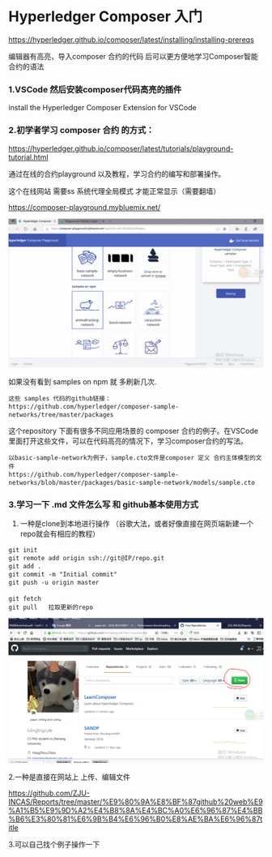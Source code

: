 #  Hyperledger  Composer 入门


https://hyperledger.github.io/composer/latest/installing/installing-prereqs

编辑器有高亮，导入composer 合约的代码 后可以更方便地学习Composer智能合约的语法

### 1.VSCode 然后安装composer代码高亮的插件

install the Hyperledger Composer Extension for VSCode

### 2.初学者学习 composer 合约 的方式：

https://hyperledger.github.io/composer/latest/tutorials/playground-tutorial.html

通过在线的合约playground 以及教程，学习合约的编写和部署操作。

这个在线网站 需要ss 系统代理全局模式 才能正常显示（需要翻墙）

https://composer-playground.mybluemix.net/

![Image text](https://github.com/lulinglingcufe/LearnComposer/blob/master/pic/samples.PNG)


如果没有看到 samples on npm 就 多刷新几次.
```
这些 samples 代码的github链接：
https://github.com/hyperledger/composer-sample-networks/tree/master/packages
```

这个repository 下面有很多不同应用场景的 composer 合约的例子。在VSCode里面打开这些文件，可以在代码高亮的情况下，学习composer合约的写法。
```
以basic-sample-network为例子，sample.cto文件是composer 定义 合约主体模型的文件
https://github.com/hyperledger/composer-sample-networks/blob/master/packages/basic-sample-network/models/sample.cto
```



### 3.学习一下 .md 文件怎么写 和 github基本使用方式

1. 一种是clone到本地进行操作 （谷歌大法，或者好像直接在网页端新建一个repo就会有相应的教程）


```
git init
git remote add origin ssh://git@IP/repo.git
git add .
git commit -m "Initial commit"
git push -u origin master

git fetch 
git pull   拉取更新的repo
```

![Image text](https://github.com/lulinglingcufe/LearnComposer/blob/master/pic/newRepo.PNG)


 2.一种是直接在网站上 上传、编辑文件

https://github.com/ZJU-INCAS/Reports/tree/master/%E9%80%9A%E8%BF%87github%20web%E9%A1%B5%E9%9D%A2%E4%B8%8A%E4%BC%A0%E6%96%87%E4%BB%B6%E3%80%81%E6%9B%B4%E6%96%B0%E8%AE%BA%E6%96%87title

3.可以自己找个例子操作一下

